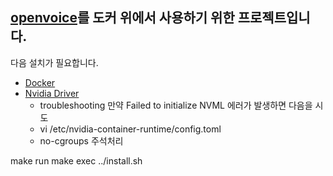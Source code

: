 [openvoice](https://github.com/myshell-ai/OpenVoice)를 도커 위에서 사용하기 위한 프로젝트입니다.
---
다음 설치가 필요합니다.
- [Docker](https://www.docker.com)
- [Nvidia Driver](https://github.com/NVIDIA/nvidia-container-toolkit?tab=readme-ov-file)
    - troubleshooting
    만약 Failed to initialize NVML 에러가 발생하면 다음을 시도
    - vi /etc/nvidia-container-runtime/config.toml
    - no-cgroups 주석처리

make run
make exec
../install.sh
